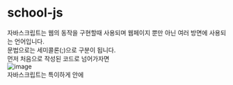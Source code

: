 # school-js
자바스크립트는 웹의 동작을 구현할때 사용되며 웹페이지 뿐만 아닌 여러 방면에 사용되는 언어입니다.<br>
문법으로는 세미콜론(;)으로 구분이 됩니다.<br>
먼저 처음으로 작성된 코드로 넘어가자면<br>
![image](https://user-images.githubusercontent.com/102115231/173488482-93b9c847-8886-4e10-999a-e1fb9e859a41.png)<br>
자바스크립트는 특이하게 <head> 안에 <script> 태그를 사용하여 작성을 합니다.<br>
  일단 먼저 var 변수를 설정을 해주고,<br>
  ![image](https://user-images.githubusercontent.com/102115231/173488685-fdf16417-935d-4f48-af97-183534c7ec55.png)<br>
  다음은 이중 for문을 사용해 for문 내에 <tr>, <td>를 만들어서 표를 만듭니다.<br>
이후 실행을 하면 이렇게 나옵니다.  <br>
  ![image](https://user-images.githubusercontent.com/102115231/173491836-2fac7116-3066-4ee1-9f01-0baec62ea59b.png)<br>
  ────────────────────────────────────────────────────<br>
후기<br>
  뭔가 특이하게 하는거 같으면서 html과 자바를 섞은 느낌...?<br>
